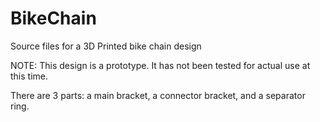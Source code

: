 # BikeChain
Source files for a 3D Printed bike chain design

NOTE: This design is a prototype. It has not been tested for actual use at this time.

There are 3 parts: a main bracket, a connector bracket, and a separator ring. 
